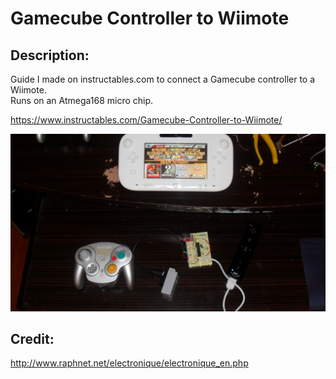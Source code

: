 # Gamecube Controller to Wiimote

Description:  
------------------------------------  
Guide I made on instructables.com to connect a Gamecube controller to a Wiimote.  
Runs on an Atmega168 micro chip.  

https://www.instructables.com/Gamecube-Controller-to-Wiimote/

![Screenshot](https://github.com/timeblade0/gamecube_controller_to_wiimote/blob/main/5.JPG)

Credit:  
------------------------------------  
http://www.raphnet.net/electronique/electronique_en.php  
